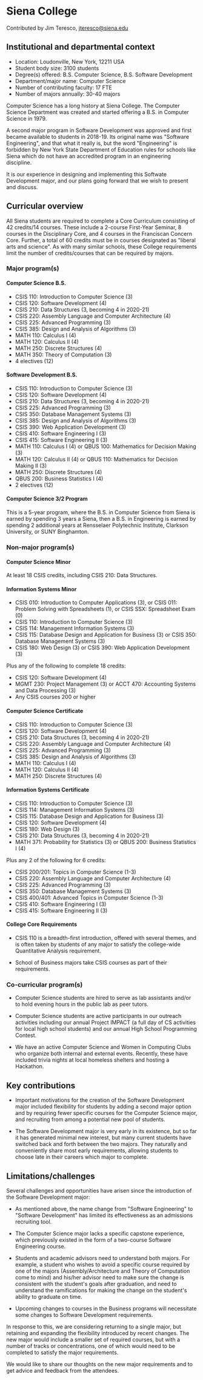 # Siena College

Contributed by Jim Teresco, jteresco@siena.edu

## Institutional and departmental context
- Location: Loudonville, New York, 12211 USA
- Student body size: 3100 students
- Degree(s) offered: B.S. Computer Science, B.S. Software Development
- Department/major name: Computer Science
- Number of contributing faculty: 17 FTE
- Number of majors annually: 30-40 majors

Computer Science has a long history at Siena College.  The Computer
Science Department was created and started offering a B.S. in Computer
Science in 1979.

A second major program in Software Development was approved and first
became available to students in 2018-19.  Its original name was
"Software Engineering", and that what it really is, but the word
"Engineering" is forbidden by New York State Department of Education
rules for schools like Siena which do not have an accredited program
in an engineering discipline.

It is our experience in designing and implementing this Softwate
Development major, and our plans going forward that we wish to present
and discuss.

## Curricular overview

All Siena students are required to complete a Core Curriculum
consisting of 42 credits/14 courses.  These include a 2-course
First-Year Seminar, 8 courses in the Disciplinary Core, and 4 courses
in the Franciscan Concern Core.  Further, a total of 60 credits must
be in courses designated as "liberal arts and science".  As with many
similar schools, these College requirements limit the number of
credits/courses that can be required by majors.

### Major program(s)

#### Computer Science B.S.

- CSIS 110: Introduction to Computer Science (3)
- CSIS 120: Software Development (4)
- CSIS 210: Data Structures (3, becoming 4 in 2020-21)
- CSIS 220: Assembly Language and Computer Architecture (4)
- CSIS 225: Advanced Programming (3)
- CSIS 385: Design and Analysis of Algorithms (3)
- MATH 110: Calculus I (4)
- MATH 120: Calculus II (4)
- MATH 250: Discrete Structures (4)
- MATH 350: Theory of Computation (3)
- 4 electives (12)

#### Software Development B.S.

- CSIS 110: Introduction to Computer Science (3)
- CSIS 120: Software Development (4)
- CSIS 210: Data Structures (3, becoming 4 in 2020-21)
- CSIS 225: Advanced Programming (3)
- CSIS 350: Database Management Systems (3)
- CSIS 385: Design and Analysis of Algorithms (3)
- CSIS 390: Web Application Development (3)
- CSIS 410: Software Engineering I (3)
- CSIS 415: Software Engineering II (3)
- MATH 110: Calculus I (4) or QBUS 100: Mathematics for Decision Making (3)
- MATH 120: Calculus II (4) or QBUS 110: Mathematics for Decision Making II (3)
- MATH 250: Discrete Structures (4)
- QBUS 200: Business Statistics I (4)
- 2 electives (12)

#### Computer Science 3/2 Program

This is a 5-year program, where the B.S. in Computer Science from
Siena is earned by spending 3 years a Siena, then a B.S. in
Engineering is earned by spending 2 additional years at Rensselaer
Polytechnic Institute, Clarkson University, or SUNY Binghamton.

### Non-major program(s)

#### Computer Science Minor

At least 18 CSIS credits, including CSIS 210: Data Structures.

#### Information Systems Minor

- CSIS 010: Introduction to Computer Applications (3), or CSIS 011: Problem Solving with Spreadsheets (1), or CSIS SSX: Spreadsheet Exam (0)
- CSIS 110: Introduction to Computer Science (3)
- CSIS 114: Management Information Systems (3)
- CSIS 115: Database Design and Application for Business (3) or CSIS 350: Database Management Systems (3)
- CSIS 180: Web Design (3) or CSIS 390: Web Application Development (3)


Plus any of the following to complete 18 credits:

- CSIS 120: Software Development (4)
- MGMT 230: Project Management (3) or ACCT 470: Accounting Systems and Data Processing (3)
- Any CSIS courses 200 or higher

#### Computer Science Certificate

- CSIS 110: Introduction to Computer Science (3)
- CSIS 120: Software Development (4)
- CSIS 210: Data Structures (3, becoming 4 in 2020-21)
- CSIS 220: Assembly Language and Computer Architecture (4)
- CSIS 225: Advanced Programming (3)
- CSIS 385: Design and Analysis of Algorithms (3)
- MATH 110: Calculus I (4)
- MATH 120: Calculus II (4)
- MATH 250: Discrete Structures (4)

#### Information Systems Certificate

- CSIS 110: Introduction to Computer Science (3)
- CSIS 114: Management Information Systems (3)
- CSIS 115: Database Design and Application for Business (3)
- CSIS 120: Software Development (4)
- CSIS 180: Web Design (3)
- CSIS 210: Data Structures (3, becoming 4 in 2020-21)
- MATH 371: Probability for Statistics (3) or QBUS 200: Business Statistics I (4)

Plus any 2 of the following for 6 credits:

- CSIS 200/201: Topics in Computer Science (1-3)
- CSIS 220: Assembly Language and Computer Architecture (4)
- CSIS 225: Advanced Programming (3)
- CSIS 350: Database Management Systems (3)
- CSIS 400/401: Advanced Topics in Computer Science (1-3)
- CSIS 410: Software Engineering I (3)
- CSIS 415: Software Engineering II (3)

#### College Core Requirements

- CSIS 110 is a breadth-first introduction, offered with several
  themes, and is often taken by students of any major to satisfy the
  college-wide Quantitative Analysis requirement.

- School of Business majors take CSIS courses as part of their requirements.


### Co-curricular program(s)

- Computer Science students are hired to serve as lab assistants and/or to hold evening hours in the public lab as peer tutors.

- Computer Science students are active participants in our outreach
 activities including our annual Project IMPACT (a full day of CS
 activities for local high school students) and our annual High School
 Programming Contest.

- We have an active Computer Science and Women in Computing Clubs who
  organize both internal and external events.  Recently, these have
  included trivia nights at local homeless shelters and hosting a
  Hackathon.

## Key contributions

- Important motivations for the creation of the Software Development
  major included flexibility for students by adding a second major
  option and by requiring fewer specific courses for the Computer
  Science major, and recruiting from among a potential new pool of
  students.

- The Software Development major is very early in its existence, but
  so far it has generated minimal new interest, but many current
  students have switched back and forth between the two majors.  They
  naturally and conveniently share most early requirements, allowing
  students to choose late in their careers which major to complete.

## Limitations/challenges

Several challenges and opportunities have arisen since the
introduction of the Software Development major:

- As mentioned above, the name change from "Software Engineering" to
  "Software Development" has limited its effectiveness as an
  admissions recruiting tool.

- The Computer Science major lacks a specific capstone experience,
  which previously existed in the form of a two-course Software
  Engineering course.

- Students and academic advisors need to understand both majors.  For
  example, a student who wishes to avoid a specific course required by
  one of the majors (Assembly/Architecture and Theory of Computation
  come to mind) and his/her advisor need to make sure the change is
  consistent with the student's goals after graduation, and need to
  understand the ramifications for making the change on the student's
  ability to graduate on time.

- Upcoming changes to courses in the Business programs will necessitate
  some changes to Software Development requirements.

In response to this, we are considering returning to a single major,
but retaining and expanding the flexibility introduced by recent
changes.  The new major would include a smaller set of required
courses, but with a number of tracks or concentrations, one of which
would need to be completed to satisfy the major requirements.

We would like to share our thoughts on the new major requirements and
to get advice and feedback from the attendees.
